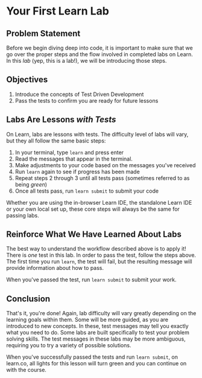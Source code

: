 # Your First Learn Lab

## Problem Statement

Before we begin diving deep into code, it is important to make sure that we go
over the proper steps and the flow involved in completed labs on Learn. In this
_lab_ (yep, this is a lab!), we will be introducing those steps.

## Objectives

1. Introduce the concepts of Test Driven Development
2. Pass the tests to confirm you are ready for future lessons
## Labs Are Lessons _with Tests_

On Learn, labs are lessons with tests. The difficulty level of labs will vary,
but they all follow the same basic steps:

1. In your terminal, type `learn` and press enter
2. Read the messages that appear in the terminal.
3. Make adjustments to your code based on the messages you've received
4. Run `learn` again to see if progress has been made
5. Repeat steps 2 through 3 until all tests pass (sometimes referred to as being _green_)
6. Once all tests pass, run `learn submit` to submit your code

Whether you are using the in-browser Learn IDE, the standalone Learn IDE or your
own local set up, these core steps will always be the same for passing labs.

## Reinforce What We Have Learned About Labs

The best way to understand the workflow described above is to apply it! There is
_one_ test in this lab.  In order to pass the test, follow the steps above. The
first time you run `learn`, the test will fail, but the resulting message will
provide information about how to pass.

When you've passed the test, run `learn submit` to submit your work.

## Conclusion

That's it, you're done! Again, lab difficulty will vary greatly depending on the
learning goals within them. Some will be more guided, as you are introduced to
new concepts. In these, test messages may tell you exactly what you need to do.
Some labs are built specifically to test your problem solving skills.  The test
messages in these labs may be more ambiguous, requiring you to try a variety of
possible solutions.

When you've successfully passed the tests and run `learn submit`, on learn.co,
all lights for this lesson will turn green and you can continue on with the
course.
